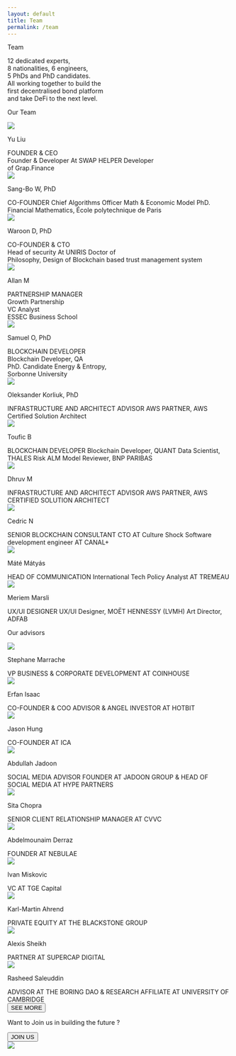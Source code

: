 ```yaml
---
layout: default
title: Team
permalink: /team
---
```


<div class="team-page">
    <div class="team-page-title">
        <p>Team</p>
        <span>
                12 dedicated experts,<br/>
                8 nationalities, 6 engineers,<br/>
                5 PhDs and PhD candidates.<br/>
                All working together to build the<br/>
                first decentralised bond platform<br/>
                and take DeFi to the next level.
            </span>
    </div>
    <div class="out-advisors-box">
        <p class="title">Our Team</p>
        <div class="box">
            <div class="item item-team">
                <img src="/assets/images/people/1_1.svg"/>
                <p>Yu Liu</p>
                <span>FOUNDER & CEO<br/> Founder & Developer At SWAP HELPER Developer<br/> of Grap.Finance</span>
            </div>
            <div class="item item-team">
                <img src="/assets/images/people/1_2.svg"/>
                <p>Sang-Bo W, PhD</p>
                <span>CO-FOUNDER Chief Algorithms Officer Math & Economic Model PhD. Financial Mathematics, École polytechnique de Paris</span>
            </div>
            <div class="item item-team">
                <img src="/assets/images/people/1_3.svg"/>
                <p>Waroon D, PhD</p>
                <span>CO-FOUNDER & CTO<br/> Head of security At UNIRIS Doctor of<br/> Philosophy, Design of Blockchain based trust management system</span>
            </div>
            <div class="item item-team">
                <img src="/assets/images/people/1_4.svg"/>
                <p>Allan M</p>
                <span>PARTNERSHIP MANAGER<br/> Growth Partnership<br/> VC Analyst<br/> ESSEC Business School</span>
            </div>
            <div class="item item-team">
                <img src="/assets/images/people/1_5.svg"/>
                <p>Samuel O, PhD</p>
                <span>BLOCKCHAIN DEVELOPER<br/> Blockchain Developer, QA<br/> PhD. Candidate Energy & Entropy,<br/> Sorbonne University</span>
            </div>
            <div class="item item-team">
                <img src="/assets/images/people/1_6.svg"/>
                <p>Oleksander Korliuk, PhD</p>
                <span>
                        INFRASTRUCTURE AND ARCHITECT ADVISOR
                        AWS PARTNER, AWS Certified Solution Architect
                    </span>
            </div>
            <div class="item item-team">
                <img src="/assets/images/people/1_7.svg"/>
                <p>Toufic B</p>
                <span>BLOCKCHAIN DEVELOPER Blockchain Developer, QUANT Data Scientist, THALES Risk ALM Model Reviewer, BNP PARIBAS</span>
            </div>
            <div class="item item-team">
                <img src="/assets/images/people/1_8.svg"/>
                <p>Dhruv M</p>
                <span>INFRASTRUCTURE AND ARCHITECT ADVISOR
                        AWS PARTNER, AWS CERTIFIED SOLUTION ARCHITECT
                    </span>
            </div>
            <div class="item item-team">
                <img src="/assets/images/people/1_9.svg"/>
                <p>Cedric N</p>
                <span>
                        SENIOR BLOCKCHAIN CONSULTANT CTO AT Culture Shock
                        Software development engineer AT CANAL+
                    </span>
            </div>
            <div class="item item-team">
                <img src="/assets/images/people/1_10.svg"/>
                <p>Máté Mátyás</p>
                <span>HEAD OF COMMUNICATION International Tech Policy Analyst AT TREMEAU</span>
            </div>
            <div class="item item-team">
                <img src="/assets/images/people/1_11.svg"/>
                <p>Meriem Marsli</p>
                <span>UX/UI DESIGNER UX/UI Designer, MOËT HENNESSY (LVMH) Art Director, ADFAB</span>
            </div>
        </div>
    </div>
    <div class="out-advisors-box">
        <p class="title">Our advisors</p>
        <div class="box">
            <div class="item item-advisors">
                <img src="/assets/images/people/1.svg"/>
                <p>Stephane Marrache</p>
                <span>VP BUSINESS & CORPORATE DEVELOPMENT AT COINHOUSE</span>
            </div>
            <div class="item item-advisors">
                <img src="/assets/images/people/2.svg"/>
                <p>Erfan Isaac</p>
                <span>CO-FOUNDER & COO ADVISOR & ANGEL INVESTOR AT HOTBIT</span>
            </div>
            <div class="item item-advisors">
                <img src="/assets/images/people/3.svg"/>
                <p>Jason Hung</p>
                <span>CO-FOUNDER AT ICA</span>
            </div>
            <div class="item item-advisors">
                <img src="/assets/images/people/4.svg"/>
                <p>Abdullah Jadoon</p>
                <span>SOCIAL MEDIA ADVISOR FOUNDER AT JADOON GROUP & HEAD OF SOCIAL MEDIA AT HYPE PARTNERS</span>
            </div>
            <div class="item item-advisors">
                <img src="/assets/images/people/5.svg"/>
                <p>Sita Chopra</p>
                <span>SENIOR CLIENT RELATIONSHIP MANAGER  AT CVVC</span>
            </div>
            <div class="item item-advisors">
                <img src="/assets/images/people/6.svg"/>
                <p>Abdelmounaim Derraz</p>
                <span>FOUNDER AT NEBULAE</span>
            </div>
            <div class="item item-advisors" id="hide_1">
                <img src="/assets/images/people/7.svg"/>
                <p>Ivan Miskovic</p>
                <span>VC AT TGE Capital</span>
            </div>
            <div class="item item-advisors" id="hide_2">
                <img src="/assets/images/people/12.svg"/>
                <p>Karl-Martin Ahrend</p>
                <span>PRIVATE EQUITY AT THE BLACKSTONE GROUP</span>
            </div>
            <div class="item item-advisors" id="hide_3">
                <img src="/assets/images/people/9.svg"/>
                <p>Alexis Sheikh</p>
                <span>PARTNER AT SUPERCAP DIGITAL</span>
            </div>
            <div class="item item-advisors" id="hide_4">
                <img src="/assets/images/people/10.svg"/>
                <p>Rasheed Saleuddin </p>
                <span>ADVISOR AT THE BORING DAO & RESEARCH AFFILIATE AT UNIVERSITY OF CAMBRIDGE </span>
            </div>
            <div class="see-more-box">
                <button onclick="getAll()" id="showAll">SEE MORE</button>
            </div>
        </div>
    </div>
    <div class="join-us-box">
        <div class="title-part">
            <p>Want to Join us in building the future ?</p>
            <button>JOIN US</button>
        </div>
        <img src="/assets/images/join-us.svg"/>
    </div>
</div>